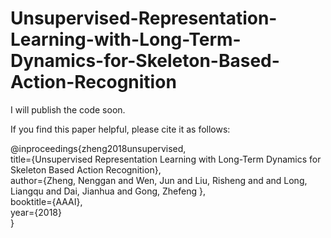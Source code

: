 # Unsupervised-Representation-Learning-with-Long-Term-Dynamics-for-Skeleton-Based-Action-Recognition




I will publish the code soon.

If you find this paper helpful, please cite it as follows:

@inproceedings{zheng2018unsupervised,       
title={Unsupervised Representation Learning with Long-Term Dynamics for Skeleton Based Action Recognition},        
author={Zheng, Nenggan and Wen, Jun and Liu, Risheng and and Long, Liangqu and Dai, Jianhua and Gong, Zhefeng },       
booktitle={AAAI},        
year={2018}        
}
